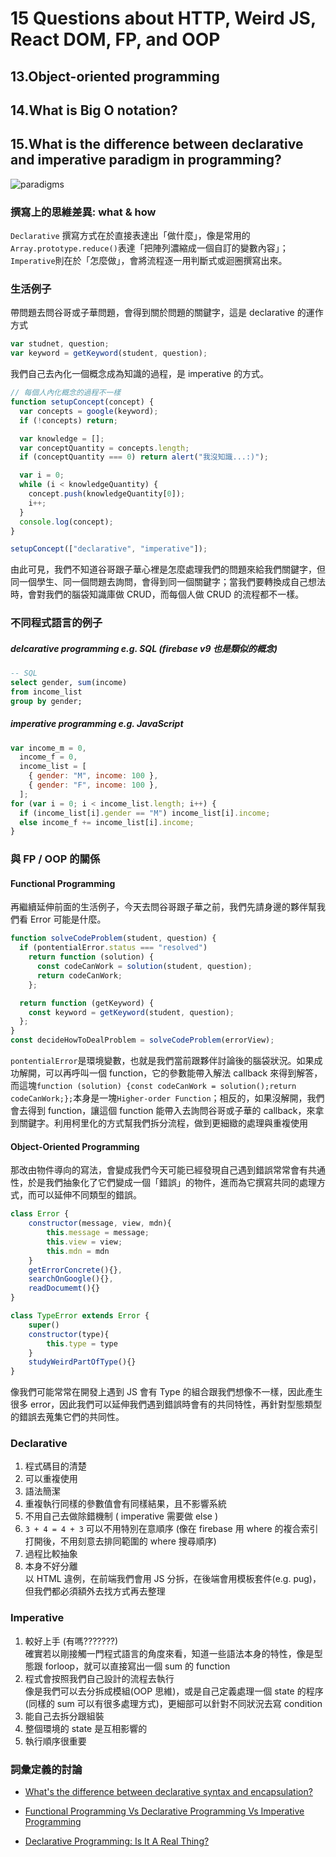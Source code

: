 # 15 Questions about HTTP, Weird JS, React DOM, FP, and OOP

## 13.Object-oriented programming

## 14.What is Big O notation?

## 15.What is the difference between declarative and imperative paradigm in programming?

![paradigms](https://www.ionos.com/digitalguide/fileadmin/DigitalGuide/Schaubilder/programming-paradigms.png)

### 撰寫上的思維差異: what & how

`Declarative` 撰寫方式在於直接表達出「做什麼」，像是常用的`Array.prototype.reduce()`表達「把陣列濃縮成一個自訂的變數內容」；`Imperative`則在於「怎麼做」，會將流程逐一用判斷式或迴圈撰寫出來。

### 生活例子

帶問題去問谷哥或子華問題，會得到關於問題的關鍵字，這是 declarative 的運作方式

```js
var studnet, question;
var keyword = getKeyword(student, question);
```

我們自己去內化一個概念成為知識的過程，是 imperative 的方式。

```js
// 每個人內化概念的過程不一樣
function setupConcept(concept) {
  var concepts = google(keyword);
  if (!concepts) return;

  var knowledge = [];
  var conceptQuantity = concepts.length;
  if (conceptQuantity === 0) return alert("我沒知識...:)");

  var i = 0;
  while (i < knowledgeQuantity) {
    concept.push(knowledgeQuantity[0]);
    i++;
  }
  console.log(concept);
}

setupConcept(["declarative", "imperative"]);
```

由此可見，我們不知道谷哥跟子華心裡是怎麼處理我們的問題來給我們關鍵字，但同一個學生、同一個問題去詢問，會得到同一個關鍵字；當我們要轉換成自己想法時，會對我們的腦袋知識庫做 CRUD，而每個人做 CRUD 的流程都不一樣。

### 不同程式語言的例子

##### delcarative programming e.g. SQL (firebase v9 也是類似的概念)

```sql
-- SQL
select gender, sum(income)
from income_list
group by gender;
```

##### imperative programming e.g. JavaScript

```js
var income_m = 0,
  income_f = 0,
  income_list = [
    { gender: "M", income: 100 },
    { gender: "F", income: 100 },
  ];
for (var i = 0; i < income_list.length; i++) {
  if (income_list[i].gender == "M") income_list[i].income;
  else income_f += income_list[i].income;
}
```

### 與 FP / OOP 的關係

#### Functional Programming

再繼續延伸前面的生活例子，今天去問谷哥跟子華之前，我們先請身邊的夥伴幫我們看 Error 可能是什麼。

```js
function solveCodeProblem(student, question) {
  if (pontentialError.status === "resolved")
    return function (solution) {
      const codeCanWork = solution(student, question);
      return codeCanWork;
    };

  return function (getKeyword) {
    const keyword = getKeyword(student, question);
  };
}
const decideHowToDealProblem = solveCodeProblem(errorView);
```

`pontentialError`是環境變數，也就是我們當前跟夥伴討論後的腦袋狀況。如果成功解開，可以再呼叫一個 function，它的參數能帶入解法 callback 來得到解答，而這塊`function (solution) {const codeCanWork = solution();return codeCanWork;};`本身是一塊`Higher-order Function`；相反的，如果沒解開，我們會去得到 function，讓這個 function 能帶入去詢問谷哥或子華的 callback，來拿到關鍵字。利用柯里化的方式幫我們拆分流程，做到更細緻的處理與重複使用

#### Object-Oriented Programming

那改由物件導向的寫法，會變成我們今天可能已經發現自己遇到錯誤常常會有共通性，於是我們抽象化了它們變成一個「錯誤」的物件，進而為它撰寫共同的處理方式，而可以延伸不同類型的錯誤。

```js
class Error {
    constructor(message, view, mdn){
        this.message = message;
        this.view = view;
        this.mdn = mdn
    }
    getErrorConcrete(){},
    searchOnGoogle(){},
    readDocumemt(){}
}

class TypeError extends Error {
    super()
    constructor(type){
        this.type = type
    }
    studyWeirdPartOfType(){}
}
```

像我們可能常常在開發上遇到 JS 會有 Type 的組合跟我們想像不一樣，因此產生很多 error，因此我們可以延伸我們遇到錯誤時會有的共同特性，再針對型態類型的錯誤去蒐集它們的共同性。

### Declarative

1. 程式碼目的清楚
2. 可以重複使用
3. 語法簡潔
4. 重複執行同樣的參數值會有同樣結果，且不影響系統
5. 不用自己去做除錯機制 ( imperative 需要做 else )
6. `3 + 4 = 4 + 3` 可以不用特別在意順序 (像在 firebase 用 where 的複合索引打開後，不用刻意去排同範圍的 where 搜尋順序)
7. 過程比較抽象
8. 本身不好分離  
   以 HTML 違例，在前端我們會用 JS 分拆，在後端會用模板套件(e.g. pug)，但我們都必須額外去找方式再去整理

### Imperative

1. 較好上手 (有嗎???????)  
   確實若以剛接觸一門程式語言的角度來看，知道一些語法本身的特性，像是型態跟 forloop，就可以直接寫出一個 sum 的 function
2. 程式會按照我們自己設計的流程去執行  
   像是我們可以去分拆成模組(OOP 思維)，或是自己定義處理一個 state 的程序(同樣的 sum 可以有很多處理方式)，更細部可以針對不同狀況去寫 condition
3. 能自己去拆分跟組裝
4. 整個環境的 state 是互相影響的
5. 執行順序很重要

### 詞彙定義的討論

- [What's the difference between declarative syntax and encapsulation?](https://cs.stackexchange.com/questions/40793/whats-the-difference-between-declarative-syntax-and-encapsulation)
- [Functional Programming Vs Declarative Programming Vs Imperative Programming](https://stackoverflow.com/questions/10925689/functional-programming-vs-declarative-programming-vs-imperative-programming)

- [Declarative Programming: Is It A Real Thing?](https://www.toptal.com/software/declarative-programming)
